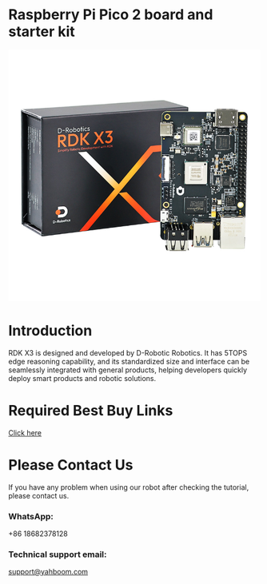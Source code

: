 # Raspberry Pi Pico 2 board and starter kit
![](https://github.com/YahboomTechnology/RDK-X3-Board/blob/main/RDK-X3-Board.jpg)
# Introduction
RDK X3 is designed and developed by D-Robotic Robotics. It has 5TOPS edge reasoning capability, and its standardized size and interface can be seamlessly integrated with general products, helping developers quickly deploy smart products and robotic solutions.


# Required Best Buy Links
[Click here](https://category.yahboom.net/products/rdk_x3)

# Please Contact Us
If you have any problem when using our robot after checking the tutorial, please contact us.

### WhatsApp:
+86 18682378128

### Technical support email: 
support@yahboom.com

